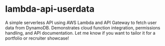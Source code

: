 # lambda-api-userdata
A simple serverless API using AWS Lambda and API Gateway to fetch user data from DynamoDB. Demonstrates cloud function integration, permissions handling, and API documentation.  Let me know if you want to tailor it for a portfolio or recruiter showcase!       
